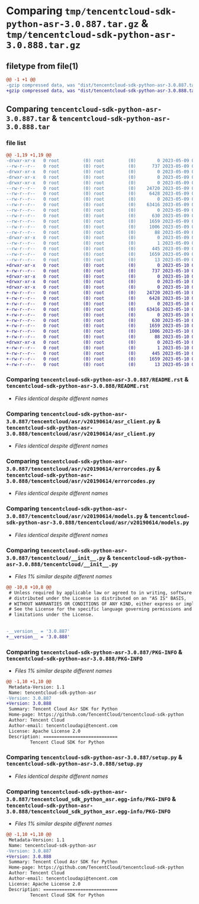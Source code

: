 # Comparing `tmp/tencentcloud-sdk-python-asr-3.0.887.tar.gz` & `tmp/tencentcloud-sdk-python-asr-3.0.888.tar.gz`

## filetype from file(1)

```diff
@@ -1 +1 @@
-gzip compressed data, was "dist/tencentcloud-sdk-python-asr-3.0.887.tar", last modified: Tue May  9 02:21:26 2023, max compression
+gzip compressed data, was "dist/tencentcloud-sdk-python-asr-3.0.888.tar", last modified: Wed May 10 01:48:00 2023, max compression
```

## Comparing `tencentcloud-sdk-python-asr-3.0.887.tar` & `tencentcloud-sdk-python-asr-3.0.888.tar`

### file list

```diff
@@ -1,19 +1,19 @@
-drwxr-xr-x   0 root         (0) root         (0)        0 2023-05-09 02:21:26.000000 tencentcloud-sdk-python-asr-3.0.887/
--rw-r--r--   0 root         (0) root         (0)      737 2023-05-09 02:21:26.000000 tencentcloud-sdk-python-asr-3.0.887/README.rst
-drwxr-xr-x   0 root         (0) root         (0)        0 2023-05-09 02:21:26.000000 tencentcloud-sdk-python-asr-3.0.887/tencentcloud/
-drwxr-xr-x   0 root         (0) root         (0)        0 2023-05-09 02:21:26.000000 tencentcloud-sdk-python-asr-3.0.887/tencentcloud/asr/
-drwxr-xr-x   0 root         (0) root         (0)        0 2023-05-09 02:21:26.000000 tencentcloud-sdk-python-asr-3.0.887/tencentcloud/asr/v20190614/
--rw-r--r--   0 root         (0) root         (0)    24720 2023-05-09 02:21:26.000000 tencentcloud-sdk-python-asr-3.0.887/tencentcloud/asr/v20190614/asr_client.py
--rw-r--r--   0 root         (0) root         (0)     6428 2023-05-09 02:21:26.000000 tencentcloud-sdk-python-asr-3.0.887/tencentcloud/asr/v20190614/errorcodes.py
--rw-r--r--   0 root         (0) root         (0)        0 2023-05-09 02:21:26.000000 tencentcloud-sdk-python-asr-3.0.887/tencentcloud/asr/v20190614/__init__.py
--rw-r--r--   0 root         (0) root         (0)    63416 2023-05-09 02:21:26.000000 tencentcloud-sdk-python-asr-3.0.887/tencentcloud/asr/v20190614/models.py
--rw-r--r--   0 root         (0) root         (0)        0 2023-05-09 02:21:26.000000 tencentcloud-sdk-python-asr-3.0.887/tencentcloud/asr/__init__.py
--rw-r--r--   0 root         (0) root         (0)      630 2023-05-09 02:21:26.000000 tencentcloud-sdk-python-asr-3.0.887/tencentcloud/__init__.py
--rw-r--r--   0 root         (0) root         (0)     1659 2023-05-09 02:21:26.000000 tencentcloud-sdk-python-asr-3.0.887/PKG-INFO
--rw-r--r--   0 root         (0) root         (0)     1006 2023-05-09 02:21:26.000000 tencentcloud-sdk-python-asr-3.0.887/setup.py
--rw-r--r--   0 root         (0) root         (0)       88 2023-05-09 02:21:26.000000 tencentcloud-sdk-python-asr-3.0.887/setup.cfg
-drwxr-xr-x   0 root         (0) root         (0)        0 2023-05-09 02:21:26.000000 tencentcloud-sdk-python-asr-3.0.887/tencentcloud_sdk_python_asr.egg-info/
--rw-r--r--   0 root         (0) root         (0)        1 2023-05-09 02:21:26.000000 tencentcloud-sdk-python-asr-3.0.887/tencentcloud_sdk_python_asr.egg-info/dependency_links.txt
--rw-r--r--   0 root         (0) root         (0)      445 2023-05-09 02:21:26.000000 tencentcloud-sdk-python-asr-3.0.887/tencentcloud_sdk_python_asr.egg-info/SOURCES.txt
--rw-r--r--   0 root         (0) root         (0)     1659 2023-05-09 02:21:26.000000 tencentcloud-sdk-python-asr-3.0.887/tencentcloud_sdk_python_asr.egg-info/PKG-INFO
--rw-r--r--   0 root         (0) root         (0)       13 2023-05-09 02:21:26.000000 tencentcloud-sdk-python-asr-3.0.887/tencentcloud_sdk_python_asr.egg-info/top_level.txt
+drwxr-xr-x   0 root         (0) root         (0)        0 2023-05-10 01:48:00.000000 tencentcloud-sdk-python-asr-3.0.888/
+-rw-r--r--   0 root         (0) root         (0)      737 2023-05-10 01:48:00.000000 tencentcloud-sdk-python-asr-3.0.888/README.rst
+drwxr-xr-x   0 root         (0) root         (0)        0 2023-05-10 01:48:00.000000 tencentcloud-sdk-python-asr-3.0.888/tencentcloud/
+drwxr-xr-x   0 root         (0) root         (0)        0 2023-05-10 01:48:00.000000 tencentcloud-sdk-python-asr-3.0.888/tencentcloud/asr/
+drwxr-xr-x   0 root         (0) root         (0)        0 2023-05-10 01:48:00.000000 tencentcloud-sdk-python-asr-3.0.888/tencentcloud/asr/v20190614/
+-rw-r--r--   0 root         (0) root         (0)    24720 2023-05-10 01:48:00.000000 tencentcloud-sdk-python-asr-3.0.888/tencentcloud/asr/v20190614/asr_client.py
+-rw-r--r--   0 root         (0) root         (0)     6428 2023-05-10 01:48:00.000000 tencentcloud-sdk-python-asr-3.0.888/tencentcloud/asr/v20190614/errorcodes.py
+-rw-r--r--   0 root         (0) root         (0)        0 2023-05-10 01:48:00.000000 tencentcloud-sdk-python-asr-3.0.888/tencentcloud/asr/v20190614/__init__.py
+-rw-r--r--   0 root         (0) root         (0)    63416 2023-05-10 01:48:00.000000 tencentcloud-sdk-python-asr-3.0.888/tencentcloud/asr/v20190614/models.py
+-rw-r--r--   0 root         (0) root         (0)        0 2023-05-10 01:48:00.000000 tencentcloud-sdk-python-asr-3.0.888/tencentcloud/asr/__init__.py
+-rw-r--r--   0 root         (0) root         (0)      630 2023-05-10 01:48:00.000000 tencentcloud-sdk-python-asr-3.0.888/tencentcloud/__init__.py
+-rw-r--r--   0 root         (0) root         (0)     1659 2023-05-10 01:48:00.000000 tencentcloud-sdk-python-asr-3.0.888/PKG-INFO
+-rw-r--r--   0 root         (0) root         (0)     1006 2023-05-10 01:48:00.000000 tencentcloud-sdk-python-asr-3.0.888/setup.py
+-rw-r--r--   0 root         (0) root         (0)       88 2023-05-10 01:48:00.000000 tencentcloud-sdk-python-asr-3.0.888/setup.cfg
+drwxr-xr-x   0 root         (0) root         (0)        0 2023-05-10 01:48:00.000000 tencentcloud-sdk-python-asr-3.0.888/tencentcloud_sdk_python_asr.egg-info/
+-rw-r--r--   0 root         (0) root         (0)        1 2023-05-10 01:48:00.000000 tencentcloud-sdk-python-asr-3.0.888/tencentcloud_sdk_python_asr.egg-info/dependency_links.txt
+-rw-r--r--   0 root         (0) root         (0)      445 2023-05-10 01:48:00.000000 tencentcloud-sdk-python-asr-3.0.888/tencentcloud_sdk_python_asr.egg-info/SOURCES.txt
+-rw-r--r--   0 root         (0) root         (0)     1659 2023-05-10 01:48:00.000000 tencentcloud-sdk-python-asr-3.0.888/tencentcloud_sdk_python_asr.egg-info/PKG-INFO
+-rw-r--r--   0 root         (0) root         (0)       13 2023-05-10 01:48:00.000000 tencentcloud-sdk-python-asr-3.0.888/tencentcloud_sdk_python_asr.egg-info/top_level.txt
```

### Comparing `tencentcloud-sdk-python-asr-3.0.887/README.rst` & `tencentcloud-sdk-python-asr-3.0.888/README.rst`

 * *Files identical despite different names*

### Comparing `tencentcloud-sdk-python-asr-3.0.887/tencentcloud/asr/v20190614/asr_client.py` & `tencentcloud-sdk-python-asr-3.0.888/tencentcloud/asr/v20190614/asr_client.py`

 * *Files identical despite different names*

### Comparing `tencentcloud-sdk-python-asr-3.0.887/tencentcloud/asr/v20190614/errorcodes.py` & `tencentcloud-sdk-python-asr-3.0.888/tencentcloud/asr/v20190614/errorcodes.py`

 * *Files identical despite different names*

### Comparing `tencentcloud-sdk-python-asr-3.0.887/tencentcloud/asr/v20190614/models.py` & `tencentcloud-sdk-python-asr-3.0.888/tencentcloud/asr/v20190614/models.py`

 * *Files identical despite different names*

### Comparing `tencentcloud-sdk-python-asr-3.0.887/tencentcloud/__init__.py` & `tencentcloud-sdk-python-asr-3.0.888/tencentcloud/__init__.py`

 * *Files 1% similar despite different names*

```diff
@@ -10,8 +10,8 @@
 # Unless required by applicable law or agreed to in writing, software
 # distributed under the License is distributed on an "AS IS" BASIS,
 # WITHOUT WARRANTIES OR CONDITIONS OF ANY KIND, either express or implied.
 # See the License for the specific language governing permissions and
 # limitations under the License.
 
 
-__version__ = '3.0.887'
+__version__ = '3.0.888'
```

### Comparing `tencentcloud-sdk-python-asr-3.0.887/PKG-INFO` & `tencentcloud-sdk-python-asr-3.0.888/PKG-INFO`

 * *Files 1% similar despite different names*

```diff
@@ -1,10 +1,10 @@
 Metadata-Version: 1.1
 Name: tencentcloud-sdk-python-asr
-Version: 3.0.887
+Version: 3.0.888
 Summary: Tencent Cloud Asr SDK for Python
 Home-page: https://github.com/TencentCloud/tencentcloud-sdk-python
 Author: Tencent Cloud
 Author-email: tencentcloudapi@tencent.com
 License: Apache License 2.0
 Description: ============================
         Tencent Cloud SDK for Python
```

### Comparing `tencentcloud-sdk-python-asr-3.0.887/setup.py` & `tencentcloud-sdk-python-asr-3.0.888/setup.py`

 * *Files identical despite different names*

### Comparing `tencentcloud-sdk-python-asr-3.0.887/tencentcloud_sdk_python_asr.egg-info/PKG-INFO` & `tencentcloud-sdk-python-asr-3.0.888/tencentcloud_sdk_python_asr.egg-info/PKG-INFO`

 * *Files 1% similar despite different names*

```diff
@@ -1,10 +1,10 @@
 Metadata-Version: 1.1
 Name: tencentcloud-sdk-python-asr
-Version: 3.0.887
+Version: 3.0.888
 Summary: Tencent Cloud Asr SDK for Python
 Home-page: https://github.com/TencentCloud/tencentcloud-sdk-python
 Author: Tencent Cloud
 Author-email: tencentcloudapi@tencent.com
 License: Apache License 2.0
 Description: ============================
         Tencent Cloud SDK for Python
```

